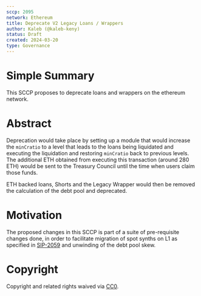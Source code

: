 ```yaml
---
sccp: 2095
network: Ethereum
title: Deprecate V2 Legacy Loans / Wrappers
author: Kaleb (@kaleb-keny)
status: Draft
created: 2024-03-20
type: Governance
---
```


# Simple Summary

This SCCP proposes to deprecate loans and wrappers on the ethereum network. 

# Abstract

Deprecation would take place by setting up a module that would increase the `minCratio` to a level that leads to the loans being liquidated and executing the liquidation and restoring `minCratio` back to previous levels. The additional ETH obtained from executing this transaction (around 280 ETH) would be sent to the Treasury Council until the time when users claim those funds.

ETH backed loans, Shorts and the Legacy Wrapper would then be removed the calculation of the debt pool and deprecated.

# Motivation

The proposed changes in this SCCP is part of a suite of pre-requisite changes done, in order to facilitate migration of spot synths on L1 as specified in [SIP-2059](https://sips.synthetix.io/sips/sip-2059/) and unwinding of the debt pool skew.

# Copyright

Copyright and related rights waived via [CC0](https://creativecommons.org/publicdomain/zero/1.0/).


